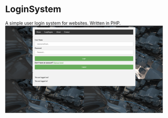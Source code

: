 # LoginSystem
A simple user login system for websites. Written in PHP. 
![Image](https://github.com/Jingming517/LoginSystem/blob/master/img/loginSystem_screenshot.png)  
